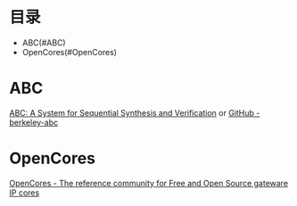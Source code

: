 # 目录
- ABC(#ABC)
- OpenCores(#OpenCores)

# ABC
[ABC: A System for Sequential Synthesis and Verification](https://people.eecs.berkeley.edu/~alanmi/abc/) or [GitHub - berkeley-abc](https://github.com/berkeley-abc/abc)

# OpenCores
[OpenCores - The reference community for Free and Open Source gateware IP cores](https://opencores.org)
